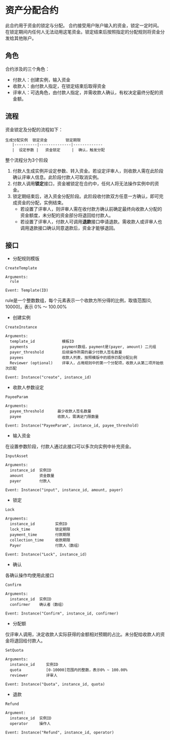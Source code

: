 # 资产分配合约

此合约用于资金的锁定与分配。
合约接受用户账户输入的资金，锁定一定时间。在锁定期间内任何人无法动用这笔资金。锁定结束后按照指定的分配规则将资金分发给其他账户。


## 角色

合约涉及的三个角色：

* 付款人：创建实例，输入资金
* 收款人：由付款人指定，在锁定结束后取得资金
* 评审人：可选角色，由付款人指定，并需收款人确认，有权决定最终分配的资金额。


## 流程

资金锁定及分配的流程如下：

```
生成分配实例  锁定资金        锁定期限
   |----------|--------------|-------------
   |  设定参数 |   资金锁定     |  确认，触发分配
```

整个流程分为3个阶段

1. 付款人生成实例并设定参数、转入资金。若设定评审人，则收款人需在此阶段确认评审人信息。此阶段付款人可取消实例。
2. 付款人调用**锁定**接口，资金被锁定在合约中，任何人将无法操作实例中的资金。
3. 锁定期结束后，进入资金分配阶段。此阶段收付款双方任意一方确认，即可完成资金的分配，实例结束。
   * 若设置了评审人，则评审人需在收付款方确认前确定最终向收款人分配的资金额度，未分配的资金部分将退回给付款人。
   * 若设置了评审人，付款人可调用**退款**接口申请退款。需收款人或评审人也调用退款接口确认同意退款后，资金才能够退回。



## 接口

* 分配规则模版

```
CreateTemplate

Arguments: 
  rule

Event: Template(ID)
```

rule是一个整数数组，每个元素表示一个收款方所分得的比例，取值范围[0, 10000]，表示 0% ～ 100.00%


* 创建实例

```
CreateInstance

Arguments:
  template_id            模板ID
  payments               payment数组，payment是(payer, amount) 二元组
  payer_threshold        后续操作所需的最少付款人签名数量
  payees                 收款人列表，按照模版中的顺序匹配分配比例
  Reviewer (optional)    评审人，占用规则中的第一个分配项，收款人从第二项开始依次匹配

Event: Instance("create", instance_id)
```

* 收款人参数设定

```
PayeeParam

Arguments:
  payee_threshold      最少收款人签名数量
  payee                收款人，需满足门限数量

Event: Instance("PayeeParam", instance_id, payee_threshold)
```


* 输入资金

在设置参数阶段，付款人通过此接口可以多次向实例中补充资金。

```
InputAsset

Arguments:
  instance_id  实例ID
  amount       资金数量
  payer        付款人

Event: Instance("input", instance_id, amount, payer)
```


* 锁定

```
Lock

Arguments:
  instance_id         实例ID
  lock_time           锁定期限
  payment_time        付款期限
  collection_time     收款期限
  Payer               付款人（数组）

Event: Instance("Lock", instance_id)
```


* 确认

各确认操作均使用此接口

```
Confirm

Arguments:
  instance_id  实例ID
  confirmer    确认者（数组）

Event: Instance("Confirm", instance_id, confirmer)
```


* 分配额

仅评审人调用，决定收款人实际获得的金额相对预期的占比。未分配给收款人的资金将退回给付款人。

```
SetQuota

Arguments:
  instance_id     实例ID
  quota           [0-10000]范围内的整数，表示0% ~ 100.00%
  reviewer        评审人

Event: Instance("Quota", instance_id, quota)
```

* 退款

```
Refund

Argument:
  instance_id  实例ID
  operator     操作人

Event: Instance("Refund", instance_id, operator)
```
